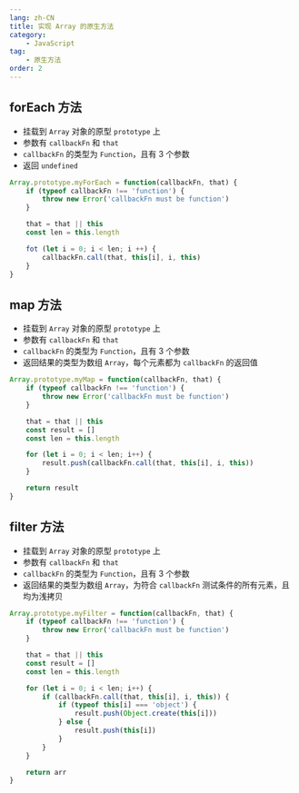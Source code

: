 ```yaml
---
lang: zh-CN
title: 实现 Array 的原生方法
category:
    - JavaScript
tag:
    - 原生方法
order: 2
---
```


## forEach 方法
- 挂载到 `Array` 对象的原型 `prototype` 上
- 参数有 `callbackFn` 和 `that`
- `callbackFn` 的类型为 `Function`，且有 3 个参数
- 返回 `undefined`

```js
Array.prototype.myForEach = function(callbackFn, that) {
    if (typeof callbackFn !== 'function') {
        throw new Error('callbackFn must be function')
    }

    that = that || this
    const len = this.length

    fot (let i = 0; i < len; i ++) {
        callbackFn.call(that, this[i], i, this)
    }
}
```

## map 方法
- 挂载到 `Array` 对象的原型 `prototype` 上
- 参数有 `callbackFn` 和 `that`
- `callbackFn` 的类型为 `Function`，且有 3 个参数
- 返回结果的类型为数组 `Array`，每个元素都为 `callbackFn` 的返回值

```js
Array.prototype.myMap = function(callbackFn, that) {
    if (typeof callbackFn !== 'function') {
        throw new Error('callbackFn must be function')
    }

    that = that || this
    const result = []
    const len = this.length

    for (let i = 0; i < len; i++) {
        result.push(callbackFn.call(that, this[i], i, this))
    }

    return result
}
```

## filter 方法
- 挂载到 `Array` 对象的原型 `prototype` 上
- 参数有 `callbackFn` 和 `that`
- `callbackFn` 的类型为 `Function`，且有 3 个参数
- 返回结果的类型为数组 `Array`，为符合 `callbackFn` 测试条件的所有元素，且均为浅拷贝

```js
Array.prototype.myFilter = function(callbackFn, that) {
    if (typeof callbackFn !== 'function') {
        throw new Error('callbackFn must be function')
    }

    that = that || this
    const result = []
    const len = this.length

    for (let i = 0; i < len; i++) {
        if (callbackFn.call(that, this[i], i, this)) {
            if (typeof this[i] === 'object') {
                result.push(Object.create(this[i]))
            } else {
                result.push(this[i])
            }
        }
    }

    return arr
}
```
